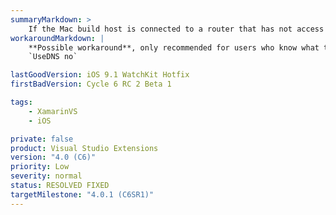 ```yaml
---
summaryMarkdown: >
    If the Mac build host is connected to a router that has not access to the internet (or another DNS server that times out during the reverse-DNS lookup of the Windows PC), then Visual Studio will take roughly 30 seconds to retrieve the SSH fingerprint, and eventually fail to connect. The dialog error and the "Output -> Xamarin" Window will show the _generic_ error message: "Couldn't connect to ... Please try again."
workaroundMarkdown: |
    **Possible workaround**, only recommended for users who know what this configuration change does: Add the following line to `/etc/sshd_config`:  
    `UseDNS no`

lastGoodVersion: iOS 9.1 WatchKit Hotfix
firstBadVersion: Cycle 6 RC 2 Beta 1

tags:
    - XamarinVS
    - iOS

private: false
product: Visual Studio Extensions
version: "4.0 (C6)"
priority: Low
severity: normal
status: RESOLVED FIXED
targetMilestone: "4.0.1 (C6SR1)"
---
```

